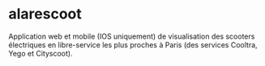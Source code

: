 # alarescoot

Application web et mobile (IOS uniquement) de visualisation des scooters électriques en libre-service les plus proches à Paris (des services Cooltra, Yego et Cityscoot).
